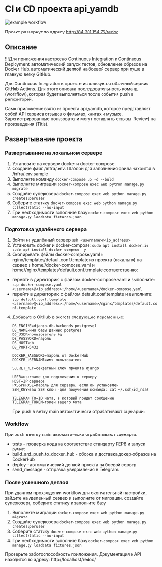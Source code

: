 # CI и CD проекта api_yamdb

![example workflow](https://github.com/MarinaCherny/yamdb_final/actions/workflows/yamdb_workflow.yml/badge.svg)

Проект развернут по адресу http://84.201.154.76/redoc

## Описание
!!!Для приложения настроено Continuous Integration и Continuous Deployment: автоматический запуск тестов, обновление образов на Docker Hub, автоматический деплой на боевой сервер при пуше в главную ветку GitHub.

Для Continuous Integration в проекте используется облачный сервис GitHub Actions.
Для этого описана последовательность команд (workflow), которая будет выполняться после события push в репозиторий.

Само приложение взято из проекта api_yamdb, которое представляет собой API сервиса отзывов о фильмах, книгах и музыке. Зарегистрированные пользователи могут оставлять отзывы (Review) на произведения (Title).

## Развертывание проекта

### Развертывание на локальном сервере

1. Установите на сервере docker и docker-compose.
2. Создайте файл /infra/.env. Шаблон для заполнения файла нахоится в /infra/.env.sample
3. Выполните команду ```docker-compose up -d --buld```
4. Выполните миграции ```docker-compose exec web python manage.py migrate```
5. Создайте суперюзера ```docker-compose exec web python manage.py createsuperuser```
6. Соберите статику ```docker-compose exec web python manage.py collectstatic --no-input```
7. При необходимости заполните базу ```docker-compose exec web python manage.py loaddata fixtures.json```

### Подготовка удалённого сервера
1. Войти на удалённый сервер ```ssh <username>@<ip_address>```
2. Установить docker и docker-compose: ```sudo apt install docker.io```  ``` sudo apt install docker-compose -y```
3. Скопировать файлы docker-compose.yaml и nginx/templates/default.conf.template из проекта (локально) на сервер в home/<username>/docker-compose.yaml и home/<username>/nginx/templates/default.conf.template соответственно:
  + перейти в директорию с файлом docker-compose.yaml и выполните:
    ```scp docker-compose.yaml <username>@<ip_address>:/home/<username>/docker-compose.yaml```
  + перейти в директорию с файлом default.conf.template и выполните:
    ```scp default.conf.template <username>@<ip_address>:/home/<username>/nginx/templates/default.conf.template```
4. Добавьте в GitHub в secrets следующие переменные:
    ```
    DB_ENGINE=django.db.backends.postgresql
    DB_NAME=имя базы данных postgres
    DB_USER=пользователь бд
    DB_PASSWORD=пароль
    DB_HOST=db
    DB_PORT=5432

    DOCKER_PASSWORD=пароль от DockerHub
    DOCKER_USERNAME=имя пользователя

    SECRET_KEY=секретный ключ проекта django

    USER=username для подключения к серверу
    HOST=IP сервера
    PASSPHRASE=пароль для сервера, если он установлен
    SSH_KEY=ваш SSH ключ (для получения команда: cat ~/.ssh/id_rsa)

    TELEGRAM_TO=ID чата, в который придет сообщение
    TELEGRAM_TOKEN=токен вашего бота
    ```    
    При push в ветку main автоматически отрабатывают сценарии:

### Workflow
При push в ветку main автоматически отрабатывают сценарии:

- tests - проверка кода на соответствие стандарту PEP8 и запуск pytest
- build_and_push_to_docker_hub - сборка и доставка докер-образов на DockerHub
- deploy - автоматический деплой проекта на боевой сервер
- send_message - отправка уведомления в Telegram.

### После успешного деплоя
При удачном прохождении workflow для окончательной настройки, зайдите на уделенный сервер и выполните от  миграции, создайте суперюзера, соберите статику и заполните базу 
1. Выполните миграции ```docker-compose exec web python manage.py migrate```
2. Создайте суперюзера ```docker-compose exec web python manage.py createsuperuser```
3. Соберите статику ```docker-compose exec web python manage.py collectstatic --no-input```
4. При необходимости заполните базу ```docker-compose exec web python manage.py loaddata fixtures.json```

Проверьте работоспособность приложения.
Документация к API находится по адресу: http://localhost/redoc/